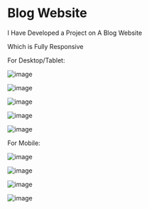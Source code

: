 
# Blog Website

I Have Developed a Project on A Blog Website

Which is Fully Responsive 

For Desktop/Tablet:


![image](https://user-images.githubusercontent.com/107743709/235665606-6f54088e-3cfb-4ebf-828c-a5c90d30e963.png)


![image](https://user-images.githubusercontent.com/107743709/235665646-dbfbe8c4-9902-4662-a834-49f38334e97e.png)


![image](https://user-images.githubusercontent.com/107743709/235665699-e0430000-c9ad-4939-b613-1a14711915ff.png)


![image](https://user-images.githubusercontent.com/107743709/235665855-b9a3d7ca-ed3e-4d6f-9d80-ea5358d6caeb.png)


![image](https://user-images.githubusercontent.com/107743709/235665788-d76b0ae2-c86f-466a-892d-7ec85913cec5.png)

For Mobile:

![image](https://user-images.githubusercontent.com/107743709/235665895-487e7053-3dd3-43d3-a6c6-d8d0909b36e2.png)


![image](https://user-images.githubusercontent.com/107743709/235665939-8f8ff183-92be-43e7-a3a7-24a51ed33d2d.png)


![image](https://user-images.githubusercontent.com/107743709/235666049-2751d8b6-33e6-4638-867a-e63b4d38ddef.png)


![image](https://user-images.githubusercontent.com/107743709/235666104-5073b0b1-536f-4610-98cd-dd552076a7b1.png)
